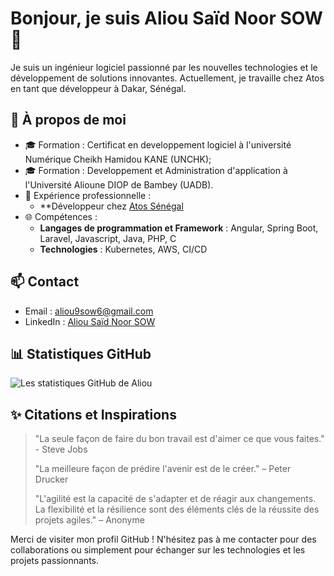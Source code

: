 # Bonjour, je suis Aliou Saïd Noor SOW 👋

Je suis un ingénieur logiciel passionné par les nouvelles technologies et le développement de solutions innovantes. Actuellement, je travaille chez Atos en tant que développeur à Dakar, Sénégal.

## 🌟 À propos de moi
- 🎓 Formation : Certificat en developpement logiciel à l'université Numérique Cheikh Hamidou KANE (UNCHK);
- 🎓 Formation : Developpement et Administration d'application à l'Université Alioune DIOP de Bambey (UADB).
- 💼 Expérience professionnelle :
  - **Développeur chez [Atos Sénégal](https://atos.net/)
- 🌐 Compétences :
  - **Langages de programmation et Framework** : Angular, Spring Boot, Laravel, Javascript, Java, PHP, C
  - **Technologies** : Kubernetes, AWS, CI/CD

## 📫 Contact
- Email : [aliou9sow6@gmail.com](mailto:aliou9sow6@gmail.com)
- LinkedIn : [Aliou Saïd Noor SOW](https://www.linkedin.com/in/aliou-saidou-nourou-sow-054084228/)

## 📊 Statistiques GitHub
![Les statistiques GitHub de Aliou](https://github-readme-stats.vercel.app/api?username=aliou9sow6&show_icons=true&theme=radical)

## ✨ Citations et Inspirations
> "La seule façon de faire du bon travail est d'aimer ce que vous faites." - Steve Jobs
>
> "La meilleure façon de prédire l'avenir est de le créer." – Peter Drucker
>
> "L'agilité est la capacité de s'adapter et de réagir aux changements. La flexibilité et la résilience sont des éléments clés de la réussite des projets agiles." – Anonyme


Merci de visiter mon profil GitHub ! N'hésitez pas à me contacter pour des collaborations ou simplement pour échanger sur les technologies et les projets passionnants.
